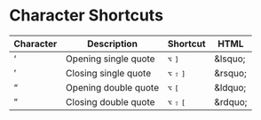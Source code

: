 Character Shortcuts
===================

| Character | Description | Shortcut | HTML |
| --------- | ----------- | -------- | ---- |
| ‘ | Open­ing sin­gle quote | <kbd>⌥</kbd> <kbd>]</kbd> | &amp;lsquo; |
| ’ | Clos­ing sin­gle quote | <kbd>⌥</kbd> <kbd>⇧</kbd> <kbd>]</kbd> | &amp;rsquo; |
| “ | Opening double quote | <kbd>⌥</kbd> <kbd>[</kbd> | &amp;ldquo; |
| ” | Clos­ing double quote | <kbd>⌥</kbd> <kbd>⇧</kbd> <kbd>[</kbd> | &amp;rdquo; |
